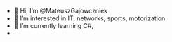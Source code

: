 - 👋 Hi, I’m @MateuszGajowczniek
- 👀 I’m interested in IT, networks, sports, motorization
- 🌱 I’m currently learning C#, 
-

<!---
MateuszGajowczniek/MateuszGajowczniek is a ✨ special ✨ repository because its `README.md` (this file) appears on your GitHub profile.
You can click the Preview link to take a look at your changes.
--->
